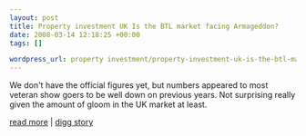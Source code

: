 ```yaml
--- 
layout: post
title: Property investment UK Is the BTL market facing Armageddon?
date: 2008-03-14 12:18:25 +00:00
tags: []

wordpress_url: property investment/property-investment-uk-is-the-btl-market-facing-armageddon
---
```

We don't have the official figures yet, but numbers appeared to most veteran show goers to be well down on previous years. Not surprising really given the amount of gloom in the UK market at least.

<a href="http://www.propertysecrets.net/blogs/max_growth/property_investment_in_the_uk_is_the_btl_market_facing_armageddon/post-139.html">read more</a> | <a href="http://www.digg.com/business_finance/Property_investment_UK_Is_the_BTL_market_facing_Armageddon">digg story</a>
